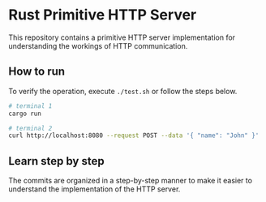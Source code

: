 # Rust Primitive HTTP Server

This repository contains a primitive HTTP server implementation for understanding the workings of HTTP communication.

## How to run
To verify the operation, execute `./test.sh` or follow the steps below.

```sh
# terminal 1
cargo run

# terminal 2
curl http://localhost:8080 --request POST --data '{ "name": "John" }'
```

## Learn step by step

The commits are organized in a step-by-step manner to make it easier to understand the implementation of the HTTP server.
